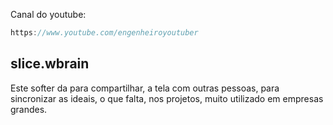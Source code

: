 Canal do youtube:

```js
https://www.youtube.com/engenheiroyoutuber
```

## slice.wbrain

Este softer da para compartilhar, a
tela com outras pessoas, para sincronizar
as ideais, o que falta, nos projetos,
muito utilizado em empresas grandes.
